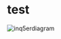 # test

![inq5erdiagram](https://user-images.githubusercontent.com/15250118/38054901-e3fbb274-32f5-11e8-9904-735acac11e8d.jpg)
